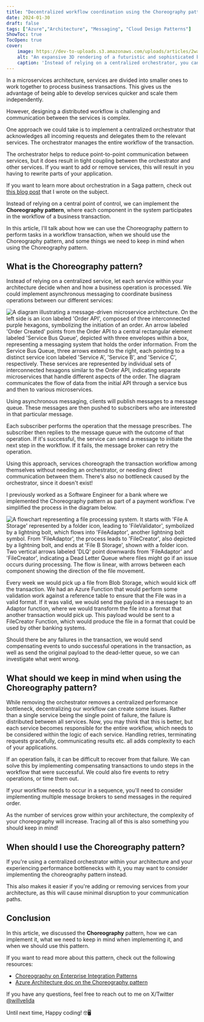 ```yaml
---
title: "Decentralized workflow coordination using the Choreography pattern"
date: 2024-01-30
draft: false
tags: ["Azure","Architecture", "Messaging", "Cloud Design Patterns"]
ShowToc: true
TocOpen: true
cover:
    image: https://dev-to-uploads.s3.amazonaws.com/uploads/articles/2wa7lckpyx7fod34kvyr.png
    alt: "An expansive 3D rendering of a futuristic and sophisticated business workflow, depicted in a 100:42 ratio. The scene is filled with numerous high-tech computers, servers, and data centers, all bustling with activity. Each piece of technology is represented by advanced, futuristic machines and holographic interfaces, interconnected by a complex web of glowing data streams and electrical connections. The network operates in a decentralized fashion, emphasizing a collaborative decision-making process without a central hub. Overhead, dynamic beams of light and energy swirl in orchestrated patterns, adding to the sense of an awe-inspiring, orchestrated complexity that characterizes advanced technological systems."
    caption: 'Instead of relying on a centralized orchestrator, you can choreograph your microservices to participate in the workflow of your business transactions.'
---
```


In a microservices architecture, services are divided into smaller ones to work together to process business transactions. This gives us the advantage of being able to develop services quicker and scale them independently.

However, designing a distributed workflow is challenging and communication between the services is complex.

One approach we could take is to implement a centralized orchestrator that acknowledges all incoming requests and delegates them to the relevant services. The orchestrator manages the entire workflow of the transaction.

The orchestrator helps to reduce point-to-point communication between services, but it does result in tight coupling between the orchestrator and other services. If you want to add or remove services, this will result in you having to rewrite parts of your application.

If you want to learn more about orchestration in a Saga pattern, check out [this blog post](https://www.willvelida.com/posts/saga-pattern/) that I wrote on the subject.

Instead of relying on a central point of control, we can implement the **Choreography pattern**, where each component in the system participates in the workflow of a business transaction.

In this article, I'll talk about how we can use the Choreography pattern to perform tasks in a workflow transaction, when we should use the Choreography pattern, and some things we need to keep in mind when using the Choreography pattern.

## What is the Choreography pattern?

Instead of relying on a centralized service, let each service within your architecture decide when and how a business operation is processed. We could implement asynchronous messaging to coordinate business operations between our different services:

![A diagram illustrating a message-driven microservice architecture. On the left side is an icon labeled 'Order API', composed of three interconnected purple hexagons, symbolizing the initiation of an order. An arrow labeled 'Order Created' points from the Order API to a central rectangular element labeled 'Service Bus Queue', depicted with three envelopes within a box, representing a messaging system that holds the order information. From the Service Bus Queue, three arrows extend to the right, each pointing to a distinct service icon labeled 'Service A', 'Service B', and 'Service C', respectively. These services are represented by individual sets of interconnected hexagons similar to the Order API, indicating separate microservices that handle different aspects of the order. The diagram communicates the flow of data from the initial API through a service bus and then to various microservices.](https://dev-to-uploads.s3.amazonaws.com/uploads/articles/d0cxmynz9r3ciu1y8q7m.png)

Using asynchronous messaging, clients will publish messages to a message queue. These messages are then pushed to subscribers who are interested in that particular message.

Each subscriber performs the operation that the message prescribes. The subscriber then replies to the message queue with the outcome of that operation. If it's successful, the service can send a message to initiate the next step in the workflow. If it fails, the message broker can retry the operation.

Using this approach, services choreograph the transaction workflow among themselves without needing an orchestrator, or needing direct communication between them. There's also no bottleneck caused by the orchestrator, since it doesn't exist!

I previously worked as a Software Engineer for a bank where we implemented the Choreography pattern as part of a payment workflow. I've simplified the process in the diagram below.

![A flowchart representing a file processing system. It starts with 'File A Storage' represented by a folder icon, leading to 'FileValidator', symbolized by a lightning bolt, which flows into 'FileAdaptor', another lightning bolt symbol. From 'FileAdaptor', the process leads to 'FileCreator', also depicted by a lightning bolt, and ends at 'File B Storage', shown with a folder icon. Two vertical arrows labeled 'DLQ' point downwards from 'FileAdaptor' and 'FileCreator', indicating a Dead Letter Queue where files might go if an issue occurs during processing. The flow is linear, with arrows between each component showing the direction of the file movement.](https://dev-to-uploads.s3.amazonaws.com/uploads/articles/qp7ilgqc63u14rcpcnpx.png)

Every week we would pick up a file from Blob Storage, which would kick off the transaction. We had an Azure Function that would perform some validation work against a reference table to ensure that the File was in a valid format. If it was valid, we would send the payload in a message to an Adaptor function, where we would transform the file into a format that another transaction would pick up. This payload would be sent to a FileCreator Function, which would produce the file in a format that could be used by other banking systems.

Should there be any failures in the transaction, we would send compensating events to undo successful operations in the transaction, as well as send the original payload to the dead-letter queue, so we can investigate what went wrong.

## What should we keep in mind when using the Choreography pattern?

While removing the orchestrator removes a centralized performance bottleneck, decentralizing our workflow can create some issues. Rather than a single service being the single point of failure, the failure is distributed between all services. Now, you may think that this is better, but each service becomes responsible for the entire workflow, which needs to be considered within the logic of each service. Handling retries, terminating requests gracefully, communicating results etc. all adds complexity to each of your applications.

If an operation fails, it can be difficult to recover from that failure. We can solve this by implementing compensating transactions to undo steps in the workflow that were successful. We could also fire events to retry operations, or time them out.

If your workflow needs to occur in a sequence, you'll need to consider implementing multiple message brokers to send messages in the required order.

As the number of services grow within your architecture, the complexity of your choreography will increase. Tracing all of this is also something you should keep in mind!

## When should I use the Choreography pattern?

If you're using a centralized orchestrator within your architecture and your experiencing performance bottlenecks with it, you may want to consider implementing the choreography pattern instead. 

This also makes it easier if you're adding or removing services from your architecture, as this will cause minimal disruption to your communication paths.

## Conclusion

In this article, we discussed the **Choreography** pattern, how we can implement it, what we need to keep in mind when implementing it, and when we should use this pattern.

If you want to read more about this pattern, check out the following resources:

- [Choreography on Enterprise Integration Patterns](https://www.enterpriseintegrationpatterns.com/patterns/conversation/Choreography.htmll)
- [Azure Architecture doc on the Choreography pattern](https://learn.microsoft.com/en-us/azure/architecture/patterns/choreography)

If you have any questions, feel free to reach out to me on X/Twitter [@willvelida](https://twitter.com/willvelida)

Until next time, Happy coding! 🤓🖥️ 